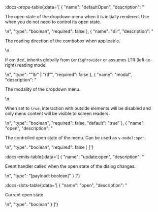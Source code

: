 <!-- This file was automatic generated. Do not edit it manually -->

:docs-props-table{:data='[
  {
    "name": "defaultOpen",
    "description": "<p>The open state of the dropdown menu when it is initially rendered. Use when you do not need to control its open state.</p>\n",
    "type": "boolean",
    "required": false
  },
  {
    "name": "dir",
    "description": "<p>The reading direction of the combobox when applicable.</p>\n<p>If omitted, inherits globally from <code>ConfigProvider</code> or assumes LTR (left-to-right) reading mode.</p>\n",
    "type": "\"ltr\" | \"rtl\"",
    "required": false
  },
  {
    "name": "modal",
    "description": "<p>The modality of the dropdown menu.</p>\n<p>When set to <code>true</code>, interaction with outside elements will be disabled and only menu content will be visible to screen readers.</p>\n",
    "type": "boolean",
    "required": false,
    "default": "true"
  },
  {
    "name": "open",
    "description": "<p>The controlled open state of the menu. Can be used as <code>v-model:open</code>.</p>\n",
    "type": "boolean",
    "required": false
  }
]'} 

:docs-emits-table{:data='[
  {
    "name": "update:open",
    "description": "<p>Event handler called when the open state of the dialog changes.</p>\n",
    "type": "[payload: boolean]"
  }
]'} 

:docs-slots-table{:data='[
  {
    "name": "open",
    "description": "<p>Current open state</p>\n",
    "type": "boolean"
  }
]'} 
